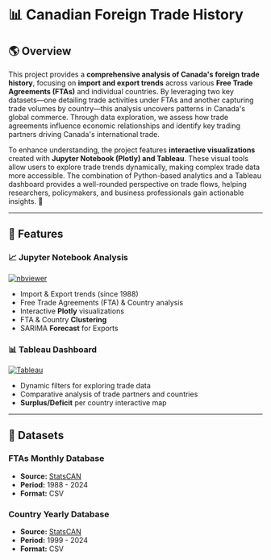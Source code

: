 # 📊 Canadian Foreign Trade History

## 🌎 Overview  
This project provides a **comprehensive analysis of Canada's foreign trade history**, focusing on **import and export trends** across various **Free Trade Agreements (FTAs)** and individual countries. By leveraging two key datasets—one detailing trade activities under FTAs and another capturing trade volumes by country—this analysis uncovers patterns in Canada's global commerce. Through data exploration, we assess how trade agreements influence economic relationships and identify key trading partners driving Canada's international trade.  

To enhance understanding, the project features **interactive visualizations** created with **Jupyter Notebook (Plotly) and Tableau**. These visual tools allow users to explore trade trends dynamically, making complex trade data more accessible. The combination of Python-based analytics and a Tableau dashboard provides a well-rounded perspective on trade flows, helping researchers, policymakers, and business professionals gain actionable insights. 🚀  

---

## 📌 Features
### 📈 **Jupyter Notebook Analysis**
[![nbviewer](https://img.shields.io/badge/Open%20in-nbviewer-orange?logo=Jupyter)](https://nbviewer.org/github/tellosilvam/Canada-Trade-History/blob/886e6a42419fab197f2c3f829fcede1b5ff60325/CanadaTrade.ipynb)
  - Import & Export trends (since 1988)  
  - Free Trade Agreements (FTA) & Country analysis  
  - Interactive **Plotly** visualizations
  - FTA & Country **Clustering**
  - SARIMA **Forecast** for Exports  

### 📊 **Tableau Dashboard**
[![Tableau](https://img.shields.io/badge/View%20on-Tableau-blue?logo=Tableau)]([https://public.tableau.com/views/YourDashboardName](https://public.tableau.com/views/CanadaTrade/FTADashboard?:language=en-US&:sid=&:redirect=auth&:display_count=n&:origin=viz_share_link))
  - Dynamic filters for exploring trade data  
  - Comparative analysis of trade partners and countries
  - **Surplus/Deficit** per country interactive map

---

## 📂 Datasets
### FTAs Monthly Database
- **Source:** [StatsCAN](https://www150.statcan.gc.ca/t1/tbl1/en/tv.action?pid=1210017401)  
- **Period:** 1988 - 2024  
- **Format:** CSV

### Country Yearly Database
- **Source:** [StatsCAN](https://www150.statcan.gc.ca/t1/tbl1/en/tv.action?pid=1210017101)  
- **Period:** 1999 - 2024  
- **Format:** CSV 
